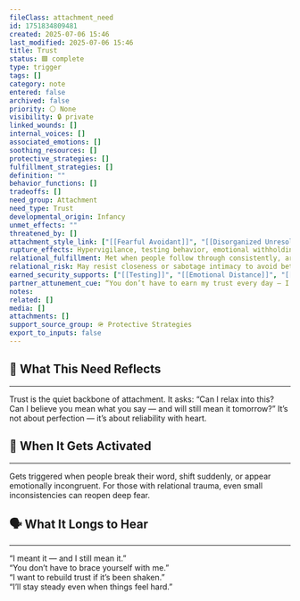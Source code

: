 ```yaml
---
fileClass: attachment_need
id: 1751834809481
created: 2025-07-06 15:46
last_modified: 2025-07-06 15:46
title: Trust
status: 🟩 complete
type: trigger
tags: []
category: note
entered: false
archived: false
priority: ⚪ None
visibility: 🔒 private
linked_wounds: []
internal_voices: []
associated_emotions: []
soothing_resources: []
protective_strategies: []
fulfillment_strategies: []
definition: ""
behavior_functions: []
tradeoffs: []
need_group: Attachment
need_type: Trust
developmental_origin: Infancy
unmet_effects: ""
threatened_by: []
attachment_style_link: ["[[Fearful Avoidant]]", "[[Disorganized Unresolved]]"]
rupture_effects: Hypervigilance, testing behavior, emotional withholding, suspicion even in safe relationships
relational_fulfillment: Met when people follow through consistently, are emotionally congruent, and repair well after rupture
relational_risk: May resist closeness or sabotage intimacy to avoid betrayal or disappointment
earned_security_supports: ["[[Testing]]", "[[Emotional Distance]]", "[[Control]]"]
partner_attunement_cue: “You don’t have to earn my trust every day — I trust your heart is with me.”
notes: 
related: []
media: []
attachments: []
support_source_group: 🪖 Protective Strategies
export_to_inputs: false
---
```


## 🤝 What This Need Reflects
---
Trust is the quiet backbone of attachment. It asks: “Can I relax into this? Can I believe you mean what you say — and will still mean it tomorrow?” It’s not about perfection — it’s about reliability with heart.

## 🧲 When It Gets Activated
---
Gets triggered when people break their word, shift suddenly, or appear emotionally incongruent. For those with relational trauma, even small inconsistencies can reopen deep fear.

## 🗣️ What It Longs to Hear
---
“I meant it — and I still mean it.”  
“You don’t have to brace yourself with me.”  
“I want to rebuild trust if it’s been shaken.”  
“I’ll stay steady even when things feel hard.”
